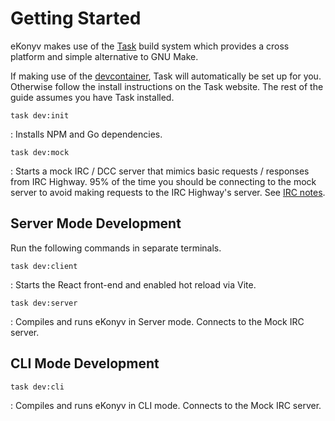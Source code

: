 # Getting Started

eKonyv makes use of the [Task](https://taskfile.dev/) build system which provides a cross platform and simple alternative to GNU Make.

If making use of the [devcontainer](./dev-container.md), Task will automatically be set up for you.
Otherwise follow the install instructions on the Task website. The rest of the guide assumes you have Task installed.

`task dev:init`

: Installs NPM and Go dependencies.

`task dev:mock`

: Starts a mock IRC / DCC server that mimics basic requests / responses from IRC Highway. 95% of the time you should be connecting to the mock server to avoid making requests to the IRC Highway's server. See [IRC notes](../irc-notes.md).

## Server Mode Development

Run the following commands in separate terminals.

`task dev:client`

: Starts the React front-end and enabled hot reload via Vite.

`task dev:server`

: Compiles and runs eKonyv in Server mode. Connects to the Mock IRC server.

## CLI Mode Development

`task dev:cli`

: Compiles and runs eKonyv in CLI mode. Connects to the Mock IRC server.

<!-- ## Why / How

- I wrote this as an easier way to search and download books from irchighway.net. It handles all the extraction and data processing for you. You just have to click the book you want. Hopefully you find it much easier than the IRC interface.
- It was also interesting to learn how the [IRC](https://en.wikipedia.org/wiki/Internet_Relay_Chat) and [DCC](https://en.wikipedia.org/wiki/Direct_Client-to-Client) protocols work and write custom implementations.

## Technology

- Backend
  - Golang
  - Chi
  - gorilla/websocket
  - Archiver (extract files from various archive formats)
- Frontend
  - React.js
  - TypeScript
  - Redux / Redux Toolkit
  - Mantine UI / @emotion/react
  - Framer Motion -->
